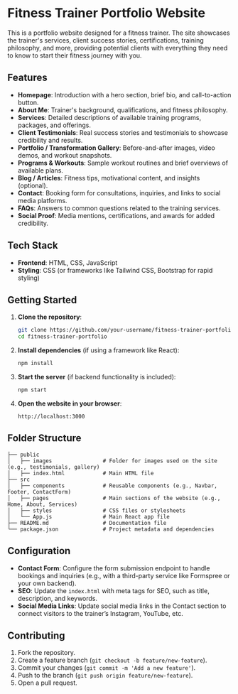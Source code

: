 # Fitness Trainer Portfolio Website

This is a portfolio website designed for a fitness trainer. The site showcases the trainer's services, client success stories, certifications, training philosophy, and more, providing potential clients with everything they need to know to start their fitness journey with you.

## Features

- **Homepage**: Introduction with a hero section, brief bio, and call-to-action button.
- **About Me**: Trainer's background, qualifications, and fitness philosophy.
- **Services**: Detailed descriptions of available training programs, packages, and offerings.
- **Client Testimonials**: Real success stories and testimonials to showcase credibility and results.
- **Portfolio / Transformation Gallery**: Before-and-after images, video demos, and workout snapshots.
- **Programs & Workouts**: Sample workout routines and brief overviews of available plans.
- **Blog / Articles**: Fitness tips, motivational content, and insights (optional).
- **Contact**: Booking form for consultations, inquiries, and links to social media platforms.
- **FAQs**: Answers to common questions related to the training services.
- **Social Proof**: Media mentions, certifications, and awards for added credibility.

## Tech Stack

- **Frontend**: HTML, CSS, JavaScript
- **Styling**: CSS (or frameworks like Tailwind CSS, Bootstrap for rapid styling)


## Getting Started

1. **Clone the repository**:
   ```bash
   git clone https://github.com/your-username/fitness-trainer-portfolio.git
   cd fitness-trainer-portfolio
   ```

2. **Install dependencies** (if using a framework like React):
   ```bash
   npm install
   ```

3. **Start the server** (if backend functionality is included):
   ```bash
   npm start
   ```

4. **Open the website in your browser**:
   ```
   http://localhost:3000
   ```

## Folder Structure

```
├── public
│   ├── images                # Folder for images used on the site (e.g., testimonials, gallery)
│   ├── index.html            # Main HTML file
├── src
│   ├── components            # Reusable components (e.g., Navbar, Footer, ContactForm)
│   ├── pages                 # Main sections of the website (e.g., Home, About, Services)
│   ├── styles                # CSS files or stylesheets
│   └── App.js                # Main React app file
├── README.md                 # Documentation file
└── package.json              # Project metadata and dependencies
```

## Configuration

- **Contact Form**: Configure the form submission endpoint to handle bookings and inquiries (e.g., with a third-party service like Formspree or your own backend).
- **SEO**: Update the `index.html` with meta tags for SEO, such as title, description, and keywords.
- **Social Media Links**: Update social media links in the Contact section to connect visitors to the trainer’s Instagram, YouTube, etc.


## Contributing

1. Fork the repository.
2. Create a feature branch (`git checkout -b feature/new-feature`).
3. Commit your changes (`git commit -m 'Add a new feature'`).
4. Push to the branch (`git push origin feature/new-feature`).
5. Open a pull request.
